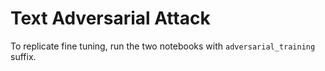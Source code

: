 # Text Adversarial Attack
To replicate fine tuning, run the two notebooks with `adversarial_training` suffix.
